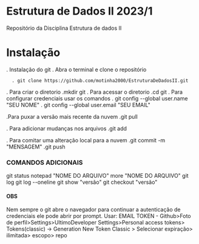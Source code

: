 # Estrutura de Dados II 2023/1

Repositório da Disciplina Estrutura de dados II

# Instalação 

. Instalação do git
. Abra o terminal e clone o repositório

```code
  . git clone https://github.com/motinha2000/EstruturaDeDadosII.git
```

. Para criar o diretorio
	.mkdir git
. Para acessar o diretorio
	.cd git
. Para configurar credenciais usar os comandos
	. git config --global user.name "SEU NOME"
	. git config --global user.email "SEU EMAIL"

.Para puxar a versão mais recente da nuvem 
	.git pull

. Para adicionar mudanças nos arquivos
	.git add

. Para comitar uma alteração local para a nuvem
	.git commit -m "MENSAGEM"
	.git push

### COMANDOS ADICIONAIS

git status
notepad "NOME DO ARQUIVO"
more "NOME DO ARQUIVO"
git log
git log --oneline
git show "versão"
git checkout "versão"

#### OBS

Nem sempre o git abre o navegador para continuar a autenticação de credenciais ele pode abrir por prompt. Usar:
EMAIL
TOKEN - Github>Foto de perfil>Settings>UltimoDeveloper Settings>Personal access tokens> Tokens(classic) 
-> Generation New Token Classic > Selecionar expiração> ilimitada> escopo> repo